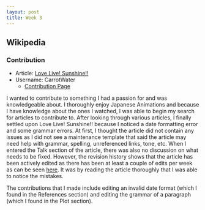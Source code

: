 ```yaml
--- 
layout: post
title: Week 3
---
```


## Wikipedia

### Contribution
* Article: [Love Live! Sunshine!!](https://en.wikipedia.org/wiki/Love_Live!_Sunshine!!)
* Username: CarrotWater
  * [Contribution Page](https://en.wikipedia.org/wiki/Special:Contributions/CarrotWater)

I wanted to contribute to something I had a passion for and was knowledgeable about. I thoroughly enjoy Japanese Animations and because I have knowledge about the ones I watched, I was able to begin my search for articles to contribute to. After looking through various articles, I finally settled upon Love Live! Sunshine!! because I noticed a date formatting error and some grammar errors. At first, I thought the article did not contain any issues as I did not see a maintenance template that said the article may need help with grammar, spelling, unreferenced links, tone, etc. When I entered the Talk section of the article, there was also no discussion on what needs to be fixed. However, the revision history shows that the article has been actively edited as there has been at least a couple of edits per week as can be seen [here](https://en.wikipedia.org/w/index.php?title=Love_Live!_Sunshine!!&action=history). It was by reading the article thoroughly that I was able to notice the mistakes.  

The contributions that I made include editing an invalid date format (which I found in the References section) and editing the grammar of a paragraph (which I found in the Plot section). 
